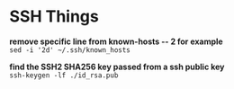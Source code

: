 # SSH Things ##

**remove specific line from known-hosts -- 2 for example**</br>
`sed -i '2d' ~/.ssh/known_hosts`

**find the SSH2 SHA256 key passed from a ssh public key**  
`ssh-keygen -lf ./id_rsa.pub`
